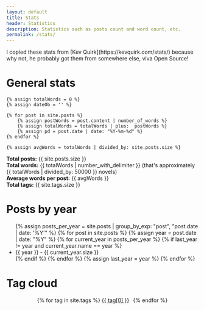 ```yaml
---
layout: default
title: Stats
header: Statistics
description: Statistics such as posts count and word count, etc.
permalink: /stats/
---
```


<div class="wrapper" markdown="1">
I copied these stats from [Kev Quirk](https://kevquirk.com/stats/) because why not, he probably got them from somewhere else, viva Open Source!
</div>

# General stats
<div class="wrapper" markdown="1">

	{% assign totalWords = 0 %}
	{% assign dateOb = '' %}

	{% for post in site.posts %}
		{% assign postWords = post.content | number_of_words %}
		{% assign totalWords = totalWords | plus:  postWords %}
		{% assign pd = post.date | date: "%Y-%m-%d" %}
	{% endfor %}

	{% assign avgWords = totalWords | divided_by: site.posts.size %}

**Total posts:** {{ site.posts.size }} <br>
**Total words:** {{ totalWords | number_with_delimiter }} (that's approximately {{ totalWords | divided_by: 50000 }} novels)<br>
**Average words per post:** {{ avgWords }} <br>
**Total tags:** {{ site.tags.size }}

</div>

# Posts by year
<div class="wrapper" markdown="1">
<ul class="posts">
  {% assign posts_per_year = site.posts | group_by_exp: "post", "post.date | date: '%Y'" %}
  {% for post in site.posts %}
    {% assign year = post.date | date: "%Y" %}
    {% for current_year in posts_per_year %}
      {% if last_year != year and current_year.name == year %}
        <li class="year">{{ year }} - {{ current_year.size }}</li>
      {% endif %}
    {% endfor %}
    {% assign last_year = year %}
  {% endfor %}
</ul>
</div>

# Tag cloud
<div class="wrapper" markdown="1">
<center>
{% for tag in site.tags %}
<a href="/tags/{{ tag[0] }}/" style="padding-right: .4rem;line-height: 1.1;font-size: {{ tag[1] | size | times: 1.3 | plus: 12 }}px;">{{ tag[0] }}</a> 
{% endfor %}
</center>

</div>
